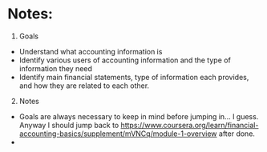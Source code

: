# Notes:
1. Goals
- Understand what accounting information is
- Identify various users of accounting information and the type of information they need
- Identify main financial statements, type of information each provides, and how they are related to each other. 

2. Notes
- Goals are always necessary to keep in mind before jumping in... I guess. Anyway I should jump back to https://www.coursera.org/learn/financial-accounting-basics/supplement/mVNCq/module-1-overview after done. 
- 
